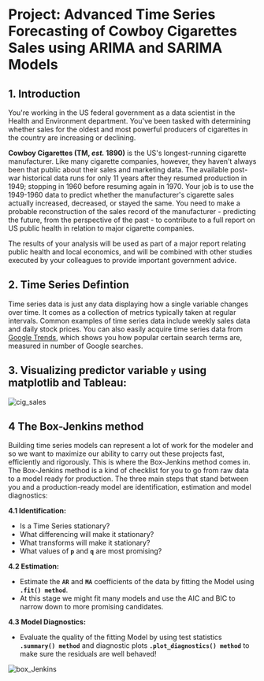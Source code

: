 # Project: Advanced Time Series Forecasting of Cowboy Cigarettes Sales using ARIMA and SARIMA Models

## 1. Introduction

You're working in the US federal government as a data scientist in the Health and Environment department. You've been tasked with determining whether sales for the oldest and most powerful producers of cigarettes in the country are increasing or declining. 

**Cowboy Cigarettes (TM, *est.* 1890)** is the US's longest-running cigarette manufacturer. Like many cigarette companies, however, they haven't always been that public about their sales and marketing data. The available post-war historical data runs for only 11 years after they resumed production in 1949; stopping in 1960 before resuming again in 1970. Your job is to use the 1949-1960 data to predict whether the manufacturer's cigarette sales actually increased, decreased, or stayed the same. You need to make a probable reconstruction of the sales record of the manufacturer - predicting the future, from the perspective of the past - to contribute to a full report on US public health in relation to major cigarette companies. 

The results of your analysis will be used as part of a major report relating public health and local economics, and will be combined with other studies executed by your colleagues to provide important government advice. 

## 2. Time Series Defintion

Time series data is just any data displaying how a single variable changes over time. It comes as a collection of metrics typically taken at regular intervals. Common examples of time series data include weekly sales data and daily stock prices. You can also easily acquire time series data from [Google Trends](https://trends.google.com/trends/?geo=US), which shows you how popular certain search terms are, measured in number of Google searches. 

## 3. Visualizing predictor variable <code>**y**</code> using **matplotlib** and **Tableau**:


![cig_sales](https://user-images.githubusercontent.com/67468718/110266605-0104f200-7f73-11eb-9503-4f649935cdef.JPG)

## 4 The Box-Jenkins method

Building time series models can represent a lot of work for the modeler and so we want to maximize our ability to carry out these projects fast, efficiently and rigorously. This is where the Box-Jenkins method comes in. The Box-Jenkins method is a kind of checklist for you to go from raw data to a model ready for production. The three main steps that stand between you and a production-ready model are identification, estimation and model diagnostics:

**4.1 Identification:**
  * Is a Time Series stationary?
  * What differencing will make it stationary?
  * What transforms will make it stationary?
  * What values of <code>**p**</code> and <code>**q**</code> are most promising?
  
 
**4.2 Estimation:**
 * Estimate the <code>**AR**</code> and <code>**MA**</code> coefficients of the data by fitting the Model using <code>**.fit() method**</code>.
 * At this stage we might fit many models and use the AIC and BIC to narrow down to more promising candidates.
 
**4.3 Model Diagnostics:** 
 * Evaluate the quality of the fitting Model by using test statistics <code>**.summary() method**</code> and diagnostic plots <code>**.plot_diagnostics() method**</code> to make sure the residuals are well behaved!
 
![box_Jenkins](https://user-images.githubusercontent.com/67468718/110121273-0a277080-7d73-11eb-8315-f8b8eca62ad5.JPG)
